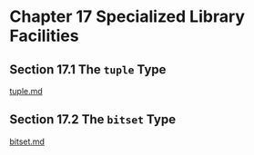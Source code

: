 Chapter 17 Specialized Library Facilities
=========================================

Section 17.1 The `tuple` Type
-----------------------------

[tuple.md](https://github.com/kiddliu/CppPrimer/blob/master/Chapter17/tuple.md)

Section 17.2 The `bitset` Type
------------------------------

[bitset.md](https://github.com/kiddliu/CppPrimer/blob/master/Chapter17/bitset.md)
